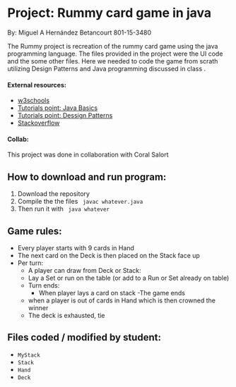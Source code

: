 # Project: Rummy card game in java 
By: Miguel A Hernández Betancourt 
801-15-3480

The Rummy project is recreation of the rummy card game using the java programming language. The files provided in the project were the UI code and the some other files. Here we needed to code the game from scrath utilizing Design Patterns and Java programming discussed in class . 

#### External resources:
- [w3schools](https://www.w3schools.com/java/default.asp)
- [Tutorials point: Java Basics](https://www.tutorialspoint.com/java/index.htm)
- [Tutorials point: Dessign Patterns](https://www.tutorialspoint.com/design_pattern/index.htm)
- [Stackoverflow](https://stackoverflow.com)

#### Collab:
This project was done in collaboration with Coral Salort

## How to download and run program: 
1. Download the repository 
2. Compile the the files ` javac whatever.java`
3. Then run it with ` java whatever`


## Game rules:
- Every player starts with 9 cards in Hand 
- The next card on the Deck is then placed on the Stack face up
- Per turn:
  - A player can draw from Deck or Stack:
  - Lay a Set or run on the table (or add to a Run or Set already on table)
  - Turn ends:
    - When player lays a card on stack
-The game ends 
  - when a player is out of cards in Hand which is then crowned the winner
  - The deck is exhausted, tie 

## Files coded / modified  by student:
- ` MyStack `
- ` Stack `
- ` Hand ` 
- ` Deck `
